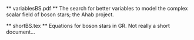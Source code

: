 ** variablesBS.pdf **
The search for better variables to model the complex scalar field of
boson stars; the Ahab project.

** shortBS.tex **
Equations for boson stars in GR. Not really a short document...

